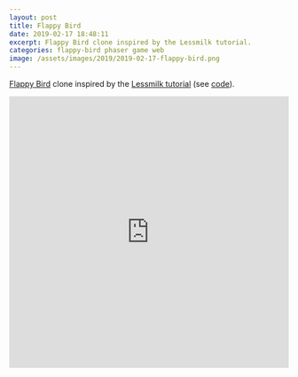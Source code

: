 ```yaml
---
layout: post
title: Flappy Bird
date: 2019-02-17 18:48:11
excerpt: Flappy Bird clone inspired by the Lessmilk tutorial.
categories: flappy-bird phaser game web
image: /assets/images/2019/2019-02-17-flappy-bird.png
---
```


[Flappy Bird](https://remarkablegames.org/flappy-bird/) clone inspired by the [Lessmilk tutorial](http://www.lessmilk.com/tutorial/flappy-bird-phaser-1) (see [code](https://github.com/remarkablegames/flappy-bird)).

<iframe src="https://remarkablegames.org/flappy-bird/" frameBorder="0" width="100%" height="490px"></iframe>
